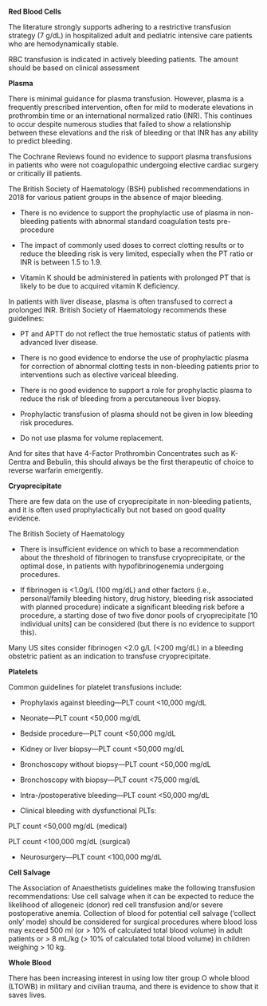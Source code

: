 **Red Blood Cells**

The literature strongly supports adhering to a restrictive transfusion strategy (7 g/dL) in hospitalized adult and pediatric intensive care patients who are hemodynamically stable.

RBC transfusion is indicated in actively bleeding patients. The amount should be based on clinical assessment

**Plasma**

There is minimal guidance for plasma transfusion. However, plasma is a frequently prescribed intervention, often for mild to moderate elevations in prothrombin time or an international normalized ratio (INR). This continues to occur despite numerous studies that failed to show a relationship between these elevations and the risk of bleeding or that INR has any ability to predict bleeding.

The Cochrane Reviews found no evidence to support plasma transfusions in patients who were not coagulopathic undergoing elective cardiac surgery or critically ill patients.

The British Society of Haematology (BSH) published recommendations in 2018 for various patient groups in the absence of major bleeding.

- There is no evidence to support the prophylactic use of plasma in non-bleeding patients with abnormal standard coagulation tests pre-procedure

- The impact of commonly used doses to correct clotting results or to reduce the bleeding risk is very limited, especially when the PT ratio or INR is between 1.5 to 1.9.

- Vitamin K should be administered in patients with prolonged PT that is likely to be due to acquired vitamin K deficiency.

In patients with liver disease, plasma is often transfused to correct a prolonged INR. British Society of Haematology recommends these guidelines:

- PT and APTT do not reflect the true hemostatic status of patients with advanced liver disease.

- There is no good evidence to endorse the use of prophylactic plasma for correction of abnormal clotting tests in non-bleeding patients prior to interventions such as elective variceal bleeding.

- There is no good evidence to support a role for prophylactic plasma to reduce the risk of bleeding from a percutaneous liver biopsy.

- Prophylactic transfusion of plasma should not be given in low bleeding risk procedures.

- Do not use plasma for volume replacement.

And for sites that have 4-Factor Prothrombin Concentrates such as K-Centra and Bebulin, this should always be the first therapeutic of choice to reverse warfarin emergently.

**Cryoprecipitate**

There are few data on the use of cryoprecipitate in non-bleeding patients, and it is often used prophylactically but not based on good quality evidence.

The British Society of Haematology

- There is insufficient evidence on which to base a recommendation about the threshold of fibrinogen to transfuse cryoprecipitate, or the optimal dose, in patients with hypofibrinogenemia undergoing procedures.

- If fibrinogen is <1.0g/L (100 mg/dL) and other factors (i.e., personal/family bleeding history, drug history, bleeding risk associated with planned procedure) indicate a significant bleeding risk before a procedure, a starting dose of two five donor pools of cryoprecipitate [10 individual units] can be considered (but there is no evidence to support this).

Many US sites consider fibrinogen <2.0 g/L (<200 mg/dL) in a bleeding obstetric patient as an indication to transfuse cryoprecipitate.

**Platelets**

Common guidelines for platelet transfusions include:

- Prophylaxis against bleeding—PLT count <10,000 mg/dL

- Neonate—PLT count <50,000 mg/dL

- Bedside procedure—PLT count <50,000 mg/dL

- Kidney or liver biopsy—PLT count <50,000 mg/dL

- Bronchoscopy without biopsy—PLT count <50,000 mg/dL

- Bronchoscopy with biopsy—PLT count <75,000 mg/dL

- Intra-/postoperative bleeding—PLT count <50,000 mg/dL

- Clinical bleeding with dysfunctional PLTs:

PLT count <50,000 mg/dL (medical)

PLT count <100,000 mg/dL (surgical)

- Neurosurgery—PLT count <100,000 mg/dL

**Cell Salvage**

The Association of Anaesthetists guidelines make the following transfusion recommendations: Use cell salvage when it can be expected to reduce the likelihood of allogeneic (donor) red cell transfusion and/or severe postoperative anemia. Collection of blood for potential cell salvage (‘collect only’ mode) should be considered for surgical procedures where blood loss may exceed 500 ml (or > 10% of calculated total blood volume) in adult patients or > 8 mL/kg (> 10% of calculated total blood volume) in children weighing > 10 kg.

**Whole Blood**

There has been increasing interest in using low titer group O whole blood (LTOWB) in military and civilian trauma, and there is evidence to show that it saves lives.